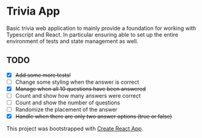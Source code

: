 # Trivia App

Basic trivia web application to mainly provide a foundation for working with
Typescript and React. In particular ensuring able to set up the entire
environment of tests and state management as well.

## TODO

- [x] ~~Add some more tests!~~
- [ ] Change some styling when the answer is correct
- [X] ~~Manage when all 10 questions have been answered~~
- [ ] Count and show how many answers were correct
- [ ] Count and show the number of questions
- [ ] Randomize the placement of the answer
- [X] ~~Handle when there are only two answer options (true or false)~~

This project was bootstrapped with [Create React App](https://github.com/facebookincubator/create-react-app).
